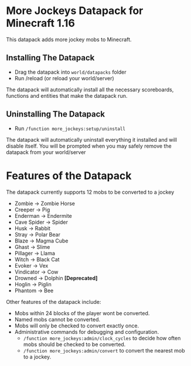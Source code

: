 # More Jockeys Datapack for Minecraft 1.16
This datapack adds more jockey mobs to Minecraft.

## Installing The Datapack

- Drag the datapack into `world/datapacks` folder
- Run /reload (or reload your world/server)


The datapack will automatically install all the necessary scoreboards, functions and entities that make the datapack run.


## Uninstalling The Datapack

- Run `/function more_jockeys:setup/uninstall`

The datapack will automatically uninstall everything it installed and will disable itself.
You will be prompted when you may safely remove the datapack from your world/server




# Features of the Datapack

The datapack currently supports 12 mobs to be converted to a jockey

- Zombie -> Zombie Horse
- Creeper -> Pig
- Enderman -> Endermite
- Cave Spider -> Spider
- Husk -> Rabbit
- Stray -> Polar Bear
- Blaze -> Magma Cube
- Ghast -> Slime
- Pillager -> Llama
- Witch -> Black Cat
- Evoker -> Vex
- Vindicator -> Cow
- Drowned -> Dolphin **[Deprecated]**
- Hoglin -> Piglin
- Phantom -> Bee

Other features of the datapack include:

- Mobs within 24 blocks of the player wont be converted.
- Named mobs cannot be converted.
- Mobs will only be checked to convert exactly once.
- Administrative commands for debugging and configuration.
    - `/function more_jockeys:admin/clock_cycles` to decide how often mobs should be checked to be converted.
    - `/function more_jockeys:admin/convert` to convert the nearest mob to a jockey.
